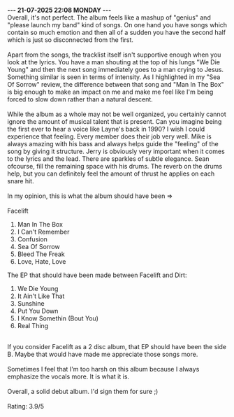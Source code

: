 <b>--- 21-07-2025 22:08 MONDAY ---</b>
<br/>
Overall, it's not perfect. The album feels like a mashup of "genius" and "please launch my band" kind of songs. On one hand you have songs which contain so much emotion and then all of a sudden you have the second half which is just so disconnected from the first.
<br/><br/>
Apart from the songs, the tracklist itself isn't supportive enough when you look at the lyrics. You have a man shouting at the top of his lungs "We Die Young" and then the next song immediately goes to a man crying to Jesus. Something similar is seen in terms of intensity. As I highlighted in my "Sea Of Sorrow" review, the difference between that song and "Man In The Box" is big enough to make an impact on me and make me feel like I'm being forced to slow down rather than a natural descent.
<br/><br/>
While the album as a whole may not be well organized, you certainly cannot ignore the amount of musical talent that is present. Can you imagine being the first ever to hear a voice like Layne's back in 1990? I wish I could experience that feeling. Every member does their job very well. Mike is always amazing with his bass and always helps guide the "feeling" of the song by giving it structure. Jerry is obviously very important when it comes to the lyrics and the lead. There are sparkles of subtle elegance. Sean ofcourse, fill the remaining space with his drums. The reverb on the drums help, but you can definitely feel the amount of thrust he applies on each snare hit.
<br/><br/>
In my opinion, this is what the album should have been =>
<br/><br/>
Facelift
1. Man In The Box
2. I Can't Remember
3. Confusion
4. Sea Of Sorrow
5. Bleed The Freak
6. Love, Hate, Love

The EP that should have been made between Facelift and Dirt:
1. We Die Young
2. It Ain't Like That
3. Sunshine
4. Put You Down
5. I Know Somethin (Bout You)
6. Real Thing
<br/>
If you consider Facelift as a 2 disc album, that EP should have been the side B. Maybe that would have made me appreciate those songs more.
<br/><br/>
Sometimes I feel that I'm too harsh on this album because I always emphasize the vocals more. It is what it is.
<br/><br/>
Overall, a solid debut album. I'd sign them for sure ;)
<br/><br/>
Rating: 3.9/5